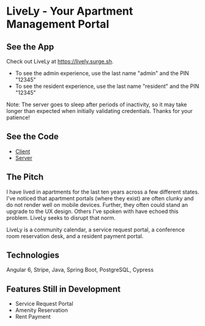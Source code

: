 # LiveLy - Your Apartment Management Portal

## See the App
Check out LiveLy at https://lively.surge.sh.
* To see the admin experience, use the last name "admin" and the PIN "12345"
* To see the resident experience, use the last name "resident" and the PIN "12345"

Note: The server goes to sleep after periods of inactivity, so it may take longer than expected when initially validating credentials. Thanks for your patience!

## See the Code
* [Client](https://github.com/mjschreier1/lively-client)
* [Server](https://github.com/mjschreier1/lively-server)

## The Pitch
I have lived in apartments for the last ten years across a few different states. I've noticed that apartment portals (where they exist) are often clunky and do not render well on mobile devices. Further, they often could stand an upgrade to the UX design. Others I've spoken with have echoed this problem. LiveLy seeks to disrupt that norm.

LiveLy is a community calendar, a service request portal, a conference room reservation desk, and a resident payment portal. 

## Technologies
Angular 6, Stripe, Java, Spring Boot, PostgreSQL, Cypress

## Features Still in Development
* Service Request Portal
* Amenity Reservation
* Rent Payment